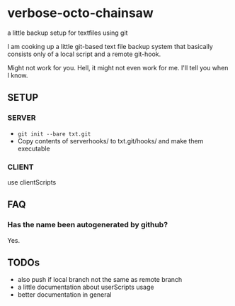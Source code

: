 # verbose-octo-chainsaw
a little backup setup for textfiles using git

I am cooking up a little git-based text file backup system that basically consists only of a local script and a remote git-hook.

Might not work for you. Hell, it might not even work for me. I'll tell you when I know.

## SETUP

### SERVER
- `git init --bare txt.git`
- Copy contents of serverhooks/ to txt.git/hooks/ and make them executable

### CLIENT
use clientScripts

## FAQ
### Has the name been autogenerated by github?
Yes.

## TODOs
- also push if local branch not the same as remote branch
- a little documentation about userScripts usage
- better documentation in general

